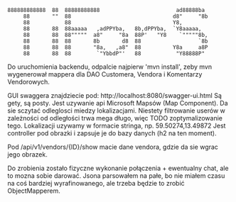     888888888888  88  88888888888                        ad88888ba  
         88       ""  88                                d8"     "8b
         88           88                                Y8,        
         88       88  88aaaaa   ,adPPYba,   8b,dPPYba,  `Y8aaaaa,    
         88       88  88"""""  a8"     "8a  88P'   "Y8    `"""""8b,  
         88       88  88       8b       d8  88                  `8b  
         88       88  88       "8a,   ,a8"  88          Y8a     a8P  
         88       88  88        `"YbbdP"'   88           "Y88888P"   
         
         
Do uruchomienia backendu, odpalcie najpierw 'mvn install', zeby mvn wygenerował mappera dla DAO Customera, Vendora i Komentarzy Vendorowych.

GUI swaggera znajdziecie pod: http://localhost:8080/swagger-ui.html
Są gety, są posty. Jest uzywanie api Microsoft Mapsów (Map Component). Da sie sczytać odleglosci miedzy lokalizacjami. Niestety filtrowanie userów w zależności od odległości trwa mega długo, więc TODO zoptymalizowanie tego.
Lokalizacji uzywamy w formacie stringa, np. 59.50274,13.49872
Jest controller pod obrazki i zapsuje je do bazy danych (h2 na ten moment).

Pod /api/v1/vendors/{ID}/show macie dane vendora, gdzie da sie wgrac jego obrazek.

Do zrobienia zostało fizyczne wykonanie połączenia + ewentualny chat, ale to mozna sobie darować.
Jsona parsowałem na pałe, bo nie miałem czasu na coś bardziej wyrafinowanego, ale trzeba będzie to zrobić ObjectMapperem.
